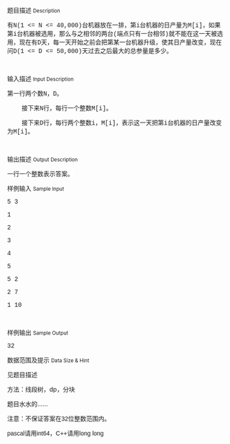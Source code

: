 <div class="panel panel-default">
<div class="area-title">
<span>
题目描述
<small>Description</small>
</span></div>
<div class="panel-body">

<p><span style="">有</span><span style="font-family: 'Courier New';">N(1 &lt;= N &lt;= 40,000)</span><span style="">台机器放在一排，第</span><span style="font-family: 'Courier New';">i</span><span style="">台机器的日产量为</span><span style="font-family: 'Courier New';">M[i]</span><span style="">，如果第</span><span style="font-family: 'Courier New';">i</span><span style="">台机器被选用，那么与之相邻的两台</span><span style="font-family: 'Courier New';">(</span><span style="">端点只有一台相邻</span><span style="font-family: 'Courier New';">)</span><span style="">就不能在这一天被选用，现在有</span><span style="font-family: 'Courier New';">D</span><span style="">天，每一天开始之前会把第某一台机器升级，使其日产量改变，现在问</span><span style="font-family: 'Courier New';">D(1 &lt;= D &lt;= 50,000)</span><span style="">天过去之后最大的总参量是多少。</span></p><p><br></p>

</div>
</div>

<div class="panel panel-default">
<div class="area-title">
<span>
输入描述
<small>Input Description</small>
</span></div>
<div class="panel-body">
<p style=""><span style="">第一行两个数</span><span style="font-family: 'Courier New';">N</span><span style="">，</span><span style="font-family: 'Courier New';">D</span><span style="">。</span></p><p style=""><span style="font-family: 'Courier New';">    </span><span style="">接下来</span><span style="font-family: 'Courier New';">N</span><span style="">行，每行一个整数</span><span style="font-family: 'Courier New';">M[i]</span><span style="">。</span></p><p style=""><span style="font-family: 'Courier New';">    </span><span style="">接下来</span><span style="font-family: 'Courier New';">D</span><span style="">行，每行两个整数</span><span style="font-family: 'Courier New';">i</span><span style="">，</span><span style="font-family: 'Courier New';">M[i]</span><span style="">，表示这一天把第</span><span style="font-family: 'Courier New';">i</span><span style="">台机器的日产量改变为</span><span style="font-family: 'Courier New';">M[i]</span><span style="">。</span></p><p><br></p>

</div>
</div>
<div  class="panel panel-default">
<div class="area-title">
<span>
输出描述
<small>Output Description</small>
</span></div>
<div class="panel-body">

<p><span style="font-family: 宋体; background-color: rgb(255, 255, 255);">一行一个整数表示答案。</span></p>

</div>
</div>


<div class="panel panel-default">
<div class="area-title">
<span>
样例输入
<small>Sample Input</small>
</span></div>
<div class="panel-body">
<p style=""><span style="font-family: 'Courier New';">5 3</span></p><p style=""><span style="font-family: 'Courier New';">1</span></p><p style=""><span style="font-family: 'Courier New';">2</span></p><p style=""><span style="font-family: 'Courier New';">3</span></p><p style=""><span style="font-family: 'Courier New';">4</span></p><p style=""><span style="font-family: 'Courier New';">5</span></p><p style=""><span style="font-family: 'Courier New';">5 2</span></p><p style=""><span style="font-family: 'Courier New';">2 7</span></p><p style=""><span style="font-family: 'Courier New';">1 10</span></p><p><br></p>

</div>
</div>

<div class="panel panel-default">
<div class="area-title">
<span>
样例输出
<small>Sample Output</small>
</span></div>
<div class="panel-body">
<p><span style="font-family: 'Courier New';">32</span></p>

</div>
</div>

<div class="panel panel-default">
<div class="area-title">
<span>
数据范围及提示
<small>Data Size & Hint</small>
</span></div>
<div class="panel-body">
<p>见题目描述</p><p>方法：线段树，dp，分块</p><p>题目水水的……</p><p><span style="font-family: arial, helvetica, sans-serif;">注意：不保证答案在32位整数范围内。</span></p><p><span style="font-family: arial, helvetica, sans-serif;">pascal请用int64，C++请用long long</span></p>
</div>
</div>